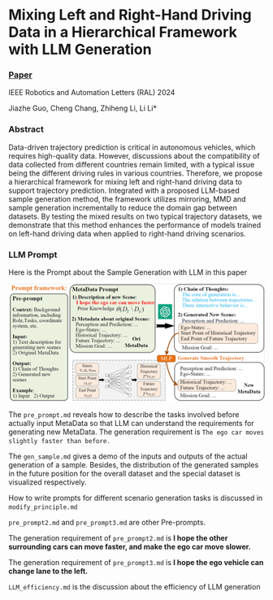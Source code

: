# Mixing Left and Right-Hand Driving Data in a Hierarchical Framework with LLM Generation

### [Paper](https://ieeexplore.ieee.org/document/10636276) 
IEEE Robotics and Automation Letters (RAL) 2024

Jiazhe Guo, Cheng Chang, Zhiheng Li, Li Li*

### Abstract 
Data-driven trajectory prediction is critical in autonomous vehicles, which requires high-quality data. However, discussions about the compatibility of data collected from different countries remain limited, with a typical issue being the different driving rules in various countries. Therefore, we propose a hierarchical framework for mixing left and right-hand driving data to support trajectory prediction. Integrated with a proposed LLM-based sample generation method, the framework utilizes mirroring, MMD and sample generation incrementally to reduce the domain gap between datasets. By testing the mixed results on two typical trajectory datasets, we demonstrate that this method enhances the performance of models trained on left-hand driving data when applied to right-hand driving scenarios.

### LLM Prompt
Here is the Prompt about the Sample Generation with LLM in this paper

![image](/fig/Prompt_Framework.png)


The `pre_prompt.md` reveals how to describe the tasks involved before actually input MetaData so that LLM can understand the requirements for generating new MetaData. The generation requirement is `The ego car moves slightly faster than before.`

The `gen_sample.md` gives a demo of the inputs and outputs of the actual generation of a sample.  Besides, the distribution of the generated samples in the future position for the overall dataset and the special dataset is visualized respectively.


How to write prompts for different scenario generation tasks is discussed in `modify_principle.md`

`pre_prompt2.md` and `pre_prompt3.md` are other Pre-prompts. 

The generation requirement of `pre_prompt2.md` is **I hope the other surrounding cars can move faster, and make the ego car move slower.** 

The generation requirement of `pre_prompt3.md` is **I hope the ego vehicle can change lane to the left.**

`LLM_efficiency.md` is the discussion about the efficiency of LLM generation
